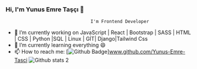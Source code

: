 ### Hi, I'm Yunus Emre Taşçı 👋

                                    I'm Frontend Developer

- 🔭 I’m currently working on JavaScript | React | Bootstrap | SASS | HTML | CSS | Python |SQL | Linux | GİT| Django|Tailwind Css
- 🌱 I’m currently learning everything 😄
- 📫 How to reach me: [![Github Badge](https://img.shields.io/badge/-Github-000?style=quare&labelColor=000&logo=Github&logoColor=white&link=link)]www.github.com/Yunus-Emre-Tasci
![Github stats 2](https://github-readme-stats.vercel.app/api?username=Yunus-Emre-Tasci&show_icons=true&theme=radical)



